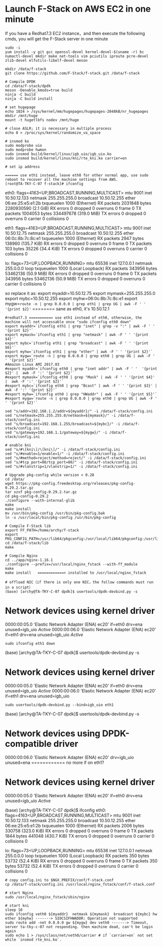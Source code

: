 # Launch F-Stack on AWS EC2 in one minute

  If you have a Redhat7.3 EC2 instance，and then execute the following cmds, you will get the F-Stack server in one minute 

    sudo -i
    yum install -y git gcc openssl-devel kernel-devel-$(uname -r) bc numactl-devel mkdir make net-tools vim pciutils iproute pcre-devel zlib-devel elfutils-libelf-devel meson

    mkdir /data/f-stack
    git clone https://github.com/F-Stack/f-stack.git /data/f-stack

    # Compile DPDK
    cd /data/f-stack/dpdk
    meson -Denable_kmods=true build
    ninja -C build
    ninja -C build install

    # set hugepage	
    echo 1024 > /sys/kernel/mm/hugepages/hugepages-2048kB/nr_hugepages
    mkdir /mnt/huge
    mount -t hugetlbfs nodev /mnt/huge

    # close ASLR; it is necessary in multiple process
    echo 0 > /proc/sys/kernel/randomize_va_space

    # insmod ko
    sudo modprobe uio
    sudo modprobe hwmon
    sudo insmod build/kernel/linux/igb_uio/igb_uio.ko
    sudo insmod build/kernel/linux/kni/rte_kni.ko carrier=on

    # set ip address
    
    ====== use eth1 instead, leave eth0 for other normal app, use sudo reboot to recover all the machine settings from AWS.
    [root@TA-TKY-C-07 f-stack]# ifconfig
eth0: flags=4163<UP,BROADCAST,RUNNING,MULTICAST>  mtu 9001
        inet 10.50.12.133  netmask 255.255.255.0  broadcast 10.50.12.255
        ether 06:ee:25:e5:e1:2b  txqueuelen 1000  (Ethernet)
        RX packets 2031848  bytes 2280930590 (2.1 GiB)
        RX errors 0  dropped 0  overruns 0  frame 0
        TX packets 1004053  bytes 334497678 (319.0 MiB)
        TX errors 0  dropped 0 overruns 0  carrier 0  collisions 0

eth1: flags=4163<UP,BROADCAST,RUNNING,MULTICAST>  mtu 9001
        inet 10.50.12.75  netmask 255.255.255.0  broadcast 10.50.12.255
        ether 06:0c:8b:7c:8c:e1  txqueuelen 1000  (Ethernet)
        RX packets 2947  bytes 138960 (135.7 KiB)
        RX errors 0  dropped 0  overruns 0  frame 0
        TX packets 103  bytes 35226 (34.4 KiB)
        TX errors 0  dropped 0 overruns 0  carrier 0  collisions 0

lo: flags=73<UP,LOOPBACK,RUNNING>  mtu 65536
        inet 127.0.0.1  netmask 255.0.0.0
        loop  txqueuelen 1000  (Local Loopback)
        RX packets 343956  bytes 53462136 (50.9 MiB)
        RX errors 0  dropped 0  overruns 0  frame 0
        TX packets 343956  bytes 53462136 (50.9 MiB)
        TX errors 0  dropped 0 overruns 0  carrier 0  collisions 0
        
 so replace it as:
export myaddr=10.50.12.75
export mymask=255.255.255.0
export mybc=10.50.12.255
export myhw=06:0c:8b:7c:8c:e1
export mygw=`route -n | grep 0.0.0.0 | grep eth1 | grep UG | awk -F ' ' '{print $2}'`         ======== sane as eth0, it's 10.50.12.1


    #redhat7.3 =========== use eth1 instead of eth0, otherwise, the machine will not accessable once "sudo ifconfig eth0 down"
    export myaddr=`ifconfig eth1 | grep "inet" | grep -v ":" | awk -F ' '  '{print $2}'`
    export mymask=`ifconfig eth1 | grep "netmask" | awk -F ' ' '{print $4}'`
    export mybc=`ifconfig eth1 | grep "broadcast" | awk -F ' ' '{print $6}'`
    export myhw=`ifconfig eth1 | grep "ether" | awk -F ' ' '{print $2}'`
    export mygw=`route -n | grep 0.0.0.0 | grep eth0 | grep UG | awk -F ' ' '{print $2}'`
    #Amazon Linux AMI 2017.03
    #export myaddr=`ifconfig eth0 | grep "inet addr" | awk -F ' '  '{print $2}' |  awk -F ':' '{print $2}'`
    #export mymask=`ifconfig eth0 | grep "Mask" | awk -F ' ' '{print $4}' |  awk -F ':' '{print $2}'`
    #export mybc=`ifconfig eth0 | grep "Bcast" | awk -F ' ' '{print $3}' |  awk -F ':' '{print $2}'`
    #export myhw=`ifconfig eth0 | grep "HWaddr" | awk -F ' ' '{print $5}'`
    #export mygw=`route -n | grep 0.0.0.0 | grep eth0 | grep UG | awk -F ' ' '{print $2}'`

    sed "s/addr=192.168.1.2/addr=${myaddr}/" -i /data/f-stack/config.ini
    sed "s/netmask=255.255.255.0/netmask=${mymask}/" -i /data/f-stack/config.ini
    sed "s/broadcast=192.168.1.255/broadcast=${mybc}/" -i /data/f-stack/config.ini
    sed "s/gateway=192.168.1.1/gateway=${mygw}/" -i /data/f-stack/config.ini

    # enable kni
    sed "s/#\[kni\]/\[kni\]/" -i /data/f-stack/config.ini
    sed "s/#enable=1/enable=1/" -i /data/f-stack/config.ini
    sed "s/#method=reject/method=reject/" -i /data/f-stack/config.ini
    sed "s/#tcp_port=80/tcp_port=80/" -i /data/f-stack/config.ini
    sed "s/#vlanstrip=1/vlanstrip=1/" -i /data/f-stack/config.ini

    # Upgrade pkg-config while version < 0.28
    cd /data/
    wget https://pkg-config.freedesktop.org/releases/pkg-config-0.29.2.tar.gz
    tar xzvf pkg-config-0.29.2.tar.gz
    cd pkg-config-0.29.2
    ./configure --with-internal-glib
    make
    make install
    mv /usr/bin/pkg-config /usr/bin/pkg-config.bak
    ln -s /usr/local/bin/pkg-config /usr/bin/pkg-config

    # Compile F-Stack lib
    export FF_PATH=/home/archy/f-stack
    export PKG_CONFIG_PATH=/usr/lib64/pkgconfig:/usr/local/lib64/pkgconfig:/usr/lib/pkgconfig
    cd /data/f-stack/lib
    make

    # Compile Nginx
    cd ../app/nginx-1.16.1
    ./configure --prefix=/usr/local/nginx_fstack --with-ff_module
    make
    make install   ============> installed to /usr/local/nginx_fstack

    # offload NIC（if there is only one NIC，the follow commands must run in a script）
    (base) [archy@TA-TKY-C-07 dpdk]$ usertools/dpdk-devbind.py -s

Network devices using kernel driver
===================================
0000:00:05.0 'Elastic Network Adapter (ENA) ec20' if=eth0 drv=ena unused=igb_uio *Active*
0000:00:06.0 'Elastic Network Adapter (ENA) ec20' if=eth1 drv=ena unused=igb_uio *Active*

    sudo ifconfig eth1 down
(base) [archy@TA-TKY-C-07 dpdk]$ usertools/dpdk-devbind.py -s

Network devices using kernel driver
===================================
0000:00:05.0 'Elastic Network Adapter (ENA) ec20' if=eth0 drv=ena unused=igb_uio *Active*
0000:00:06.0 'Elastic Network Adapter (ENA) ec20' if=eth1 drv=ena unused=igb_uio
    
    sudo usertools/dpdk-devbind.py --bind=igb_uio eth1
(base) [archy@TA-TKY-C-07 dpdk]$ usertools/dpdk-devbind.py -s

Network devices using DPDK-compatible driver
============================================
0000:00:06.0 'Elastic Network Adapter (ENA) ec20' drv=igb_uio unused=ena            ============ no more if on eth1?

Network devices using kernel driver
===================================
0000:00:05.0 'Elastic Network Adapter (ENA) ec20' if=eth0 drv=ena unused=igb_uio *Active*

(base) [archy@TA-TKY-C-07 dpdk]$ ifconfig
eth0: flags=4163<UP,BROADCAST,RUNNING,MULTICAST>  mtu 9001
        inet 10.50.12.133  netmask 255.255.255.0  broadcast 10.50.12.255
        ether 06:ee:25:e5:e1:2b  txqueuelen 1000  (Ethernet)
        RX packets 2006  bytes 330758 (323.0 KiB)
        RX errors 0  dropped 0  overruns 0  frame 0
        TX packets 1844  bytes 441048 (430.7 KiB)
        TX errors 0  dropped 0 overruns 0  carrier 0  collisions 0

lo: flags=73<UP,LOOPBACK,RUNNING>  mtu 65536
        inet 127.0.0.1  netmask 255.0.0.0
        loop  txqueuelen 1000  (Local Loopback)
        RX packets 350  bytes 53732 (52.4 KiB)
        RX errors 0  dropped 0  overruns 0  frame 0
        TX packets 350  bytes 53732 (52.4 KiB)
        TX errors 0  dropped 0 overruns 0  carrier 0  collisions 0


    # copy config.ini to $NGX_PREFIX/conf/f-stack.conf
    cp /data/f-stack/config.ini /usr/local/nginx_fstack/conf/f-stack.conf

    # start Nginx
    sudo /usr/local/nginx_fstack/sbin/nginx

    # start kni
    sleep 10
    sudo ifconfig veth0 ${myaddr}  netmask ${mymask}  broadcast ${mybc} hw ether ${myhw} -------> SIOCSIFHWADDR: Operation not supported
    sudo route add -net 0.0.0.0 gw ${mygw} dev veth0 -------> Timeout, server ta-tky-c-07 not responding. then machine dead, can't be login again
    sudo echo 1 > /sys/class/net/veth0/carrier # if `carrier=on` not set while `insmod rte_kni.ko`.
